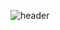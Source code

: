 ![header](https://capsule-render.vercel.app/api?type=waving&color=0:a82da8,100:da8f00&height=230&section=header&text=yun-hw&fontAlign=70&fontAlignY=40&fontSize=60&fontColor=ffffff)
